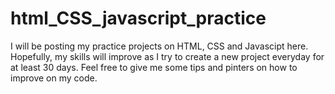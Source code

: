# html_CSS_javascript_practice
I will be posting my practice projects on HTML, CSS and Javascipt here.
Hopefully, my skills will improve as I try to create a new project everyday for at least 30 days.
Feel free to give me some tips and pinters on how to improve on my code.
